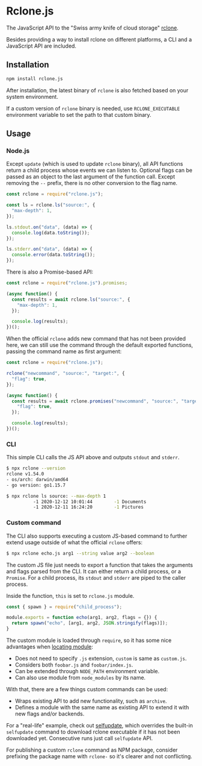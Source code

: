 # Rclone.js

The JavaScript API to the "Swiss army knife of cloud storage"
[rclone](https://rclone.org/).

Besides providing a way to install rclone on different platforms, a CLI and
a JavaScript API are included.

## Installation

```sh
npm install rclone.js
```

After installation, the latest binary of `rclone` is also fetched based on
your system environment.

If a custom version of `rclone` binary is needed, use `RCLONE_EXECUTABLE`
environment variable to set the path to that custom binary.

## Usage

### Node.js

Except `update` (which is used to update `rclone` binary), all API functions
return a child process whose events we can listen to. Optional flags can be
passed as an object to the last argument of the function call. Except removing
the `--` prefix, there is no other conversion to the flag name.

```js
const rclone = require("rclone.js");

const ls = rclone.ls("source:", {
  "max-depth": 1,
});

ls.stdout.on("data", (data) => {
  console.log(data.toString());
});

ls.stderr.on("data", (data) => {
  console.error(data.toString());
});
```

There is also a Promise-based API:

```js
const rclone = require("rclone.js").promises;

(async function() {
  const results = await rclone.ls("source:", {
    "max-depth": 1,
  });

  console.log(results);
})();
```

When the official `rclone` adds new command that has not been provided here,
we can still use the command through the default exported functions, passing
the command name as first argument:

```js
const rclone = require("rclone.js");

rclone("newcommand", "source:", "target:", {
  "flag": true,
});

(async function() {
  const results = await rclone.promises("newcommand", "source:", "target:", {
    "flag": true,
  });

  console.log(results);
})();
```

### CLI

This simple CLI calls the JS API above and outputs `stdout` and `stderr`.

```sh
$ npx rclone --version
rclone v1.54.0
- os/arch: darwin/amd64
- go version: go1.15.7
```

```sh
$ npx rclone ls source: --max-depth 1
          -1 2020-12-12 10:01:44        -1 Documents
          -1 2020-12-11 16:24:20        -1 Pictures
```

### Custom command

The CLI also supports executing a custom JS-based command to further extend
usage outside of what the official `rclone` offers:

```sh
$ npx rclone echo.js arg1 --string value arg2 --boolean
```

The custom JS file just needs to export a function that takes the arguments and
flags parsed from the CLI. It can either return a child process, or a `Promise`.
For a child process, its `stdout` and `stderr` are piped to the caller process.

Inside the function, `this` is set to `rclone.js` module.

```js
const { spawn } = require("child_process");

module.exports = function echo(arg1, arg2, flags = {}) {
  return spawn("echo", [arg1, arg2, JSON.stringify(flags)]);
}
```

The custom module is loaded through `require`, so it has some nice advantages
when [locating module](https://nodejs.org/api/modules.html#all-together):

- Does not need to specify `.js` extension, `custom` is same as `custom.js`.
- Considers both `foobar.js` and `foobar/index.js`.
- Can be extended through `NODE_PATH` environment variable.
- Can also use module from `node_modules` by its name.

With that, there are a few things custom commands can be used:

- Wraps existing API to add new functionality, such as `archive`.
- Defines a module with the same name as existing API to extend it with new
  flags and/or backends.

For a "real-life" example, check out [selfupdate](rclone/selfupdate.js), which
overrides the built-in `selfupdate` command to download rclone executable if it
has not been downloaded yet. Consecutive runs just call `selfupdate` API.

For publishing a custom `rclone` command as NPM package, consider prefixing the
package name with `rclone-` so it's clearer and not conflicting.
